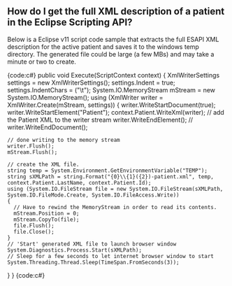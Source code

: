 ## How do I get the full XML description of a patient in the Eclipse Scripting API?

Below is a Eclipse v11 script code sample that extracts the full ESAPI XML description for the active patient and saves it to the windows temp directory.  The generated file could be large (a few MBs) and may take a minute or two to create.

{code:c#}
public void Execute(ScriptContext context)
{
  XmlWriterSettings settings = new XmlWriterSettings();
  settings.Indent = true;
  settings.IndentChars = ("\t");
  System.IO.MemoryStream mStream = new System.IO.MemoryStream();
  using (XmlWriter writer = XmlWriter.Create(mStream, settings))
  {
    writer.WriteStartDocument(true);
    writer.WriteStartElement("Patient");
    context.Patient.WriteXml(writer);       // add the Patient XML to the writer stream
    writer.WriteEndElement(); // </Patient>
    writer.WriteEndDocument();

    // done writing to the memory stream
    writer.Flush();
    mStream.Flush();

    // create the XML file.
    string temp = System.Environment.GetEnvironmentVariable("TEMP");
    string sXMLPath = string.Format("{0}\\{1}({2})-patient.xml", temp, context.Patient.LastName, context.Patient.Id);
    using (System.IO.FileStream file = new System.IO.FileStream(sXMLPath, System.IO.FileMode.Create, System.IO.FileAccess.Write))
    {
      // Have to rewind the MemoryStream in order to read its contents. 
      mStream.Position = 0;
      mStream.CopyTo(file);
      file.Flush();
      file.Close();
    }
    // 'Start' generated XML file to launch browser window
    System.Diagnostics.Process.Start(sXMLPath);
    // Sleep for a few seconds to let internet browser window to start
    System.Threading.Thread.Sleep(TimeSpan.FromSeconds(3));
  }
}
{code:c#}
